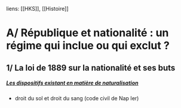 liens: [[HKS]], [[Histoire]]

# A/ République et nationalité : un régime qui inclue ou qui exclut ?
## 1/ La loi de 1889 sur la nationalité et ses buts
##### <u>Les dispositifs existant en matière de naturalisation</u>
- droit du sol et droit du sang (code civil de Nap Ier)